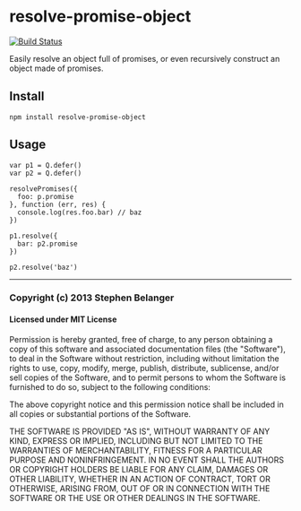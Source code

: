 # resolve-promise-object
[![Build Status](https://travis-ci.org/Qard/resolve-promise-object.png)](https://travis-ci.org/Qard/resolve-promise-object)

Easily resolve an object full of promises, or even recursively construct an object made of promises.

## Install

    npm install resolve-promise-object

## Usage
    
    var p1 = Q.defer()
    var p2 = Q.defer()

    resolvePromises({
      foo: p.promise
    }, function (err, res) {
      console.log(res.foo.bar) // baz
    })

    p1.resolve({
      bar: p2.promise
    })

    p2.resolve('baz')

---

### Copyright (c) 2013 Stephen Belanger
#### Licensed under MIT License

Permission is hereby granted, free of charge, to any person obtaining a copy of this software and associated documentation files (the "Software"), to deal in the Software without restriction, including without limitation the rights to use, copy, modify, merge, publish, distribute, sublicense, and/or sell copies of the Software, and to permit persons to whom the Software is furnished to do so, subject to the following conditions:

The above copyright notice and this permission notice shall be included in all copies or substantial portions of the Software.

THE SOFTWARE IS PROVIDED "AS IS", WITHOUT WARRANTY OF ANY KIND, EXPRESS OR IMPLIED, INCLUDING BUT NOT LIMITED TO THE WARRANTIES OF MERCHANTABILITY, FITNESS FOR A PARTICULAR PURPOSE AND NONINFRINGEMENT. IN NO EVENT SHALL THE AUTHORS OR COPYRIGHT HOLDERS BE LIABLE FOR ANY CLAIM, DAMAGES OR OTHER LIABILITY, WHETHER IN AN ACTION OF CONTRACT, TORT OR OTHERWISE, ARISING FROM, OUT OF OR IN CONNECTION WITH THE SOFTWARE OR THE USE OR OTHER DEALINGS IN THE SOFTWARE.
